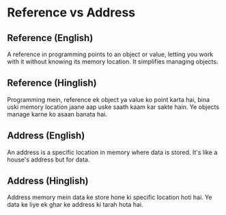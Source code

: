 
# Reference vs Address

## Reference (English)
A reference in programming points to an object or value, letting you work with it without knowing its memory location. It simplifies managing objects.

## Reference (Hinglish)
Programming mein, reference ek object ya value ko point karta hai, bina uski memory location jaane aap uske saath kaam kar sakte hain. Ye objects manage karne ko asaan banata hai.

## Address (English)
An address is a specific location in memory where data is stored. It's like a house's address but for data.

## Address (Hinglish)
Address memory mein data ke store hone ki specific location hoti hai. Ye data ke liye ek ghar ke address ki tarah hota hai.
